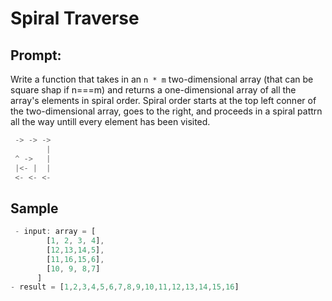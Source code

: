# Spiral Traverse
## Prompt:
Write a function that takes in an `n * m` two-dimensional array (that can be square shap if n===m) and returns a one-dimensional array of all the array's elements in spiral order.
Spiral order starts at the top left conner of the two-dimensional array, goes to the right, and proceeds in a spiral pattrn all the way untill every element has been visited.

```js
 -> -> ->
        |
 ^ ->   |
 |<- |  |
 <- <- <-

```
## Sample
```js
 - input: array = [
        [1, 2, 3, 4],
        [12,13,14,5],
        [11,16,15,6],
        [10, 9, 8,7]
      ]
- result = [1,2,3,4,5,6,7,8,9,10,11,12,13,14,15,16]

```
